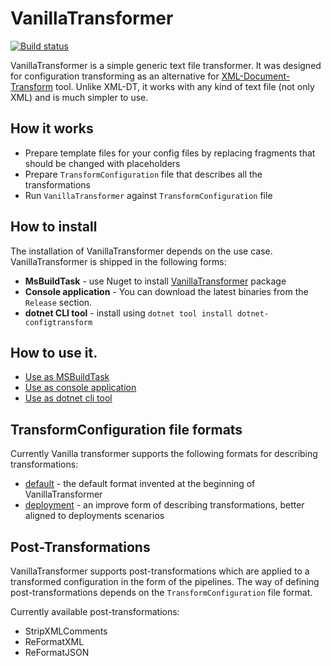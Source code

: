 # VanillaTransformer  
[![Build status](https://ci.appveyor.com/api/projects/status/i0p9uvjxn0or6aif/branch/master?svg=true)](https://ci.appveyor.com/project/cezarypiatek/vanillatransformer/branch/master)

VanillaTransformer is a simple generic text file transformer. It was designed for configuration transforming as an alternative for [XML-Document-Transform](https://msdn.microsoft.com/en-us/library/dd465326%28v=vs.110%29.aspx) tool. Unlike XML-DT, it works with any kind of text file (not only XML) and is much simpler to use.

## How it works

- Prepare template files for your config files by replacing fragments that should be changed with placeholders
- Prepare `TransformConfiguration` file that describes all the transformations
- Run `VanillaTransformer` against `TransformConfiguration` file

## How to install
The installation of VanillaTransformer depends on the use case. VanillaTransformer is shipped in the following forms:

- **MsBuildTask** - use Nuget to install [VanillaTransformer](https://www.nuget.org/packages/VanillaTransformer/) package
- **Console application** - You can download the latest binaries from the `Release` section.
- **dotnet CLI tool** - install using `dotnet tool install dotnet-configtransform`

## How to use it.
- [Use as MSBuildTask](/Doc/MsBuildTask.md)
- [Use as console application](/Doc/ConsoleApp.md)
- [Use as dotnet cli tool](/Doc/DotnetCli.md)

## TransformConfiguration file formats
Currently Vanilla transformer supports the following formats for describing transformations:

- [default](/Doc/VanillaFormat.md) - the default format invented at the beginning of VanillaTransformer
- [deployment](/Doc/DeploymentFormat.md) - an improve form of describing transformations, better aligned to deployments scenarios

## Post-Transformations
VanillaTransformer supports post-transformations which are applied to a transformed configuration in the form of the pipelines.
The way of defining post-transformations depends on the `TransformConfiguration` file format. 

Currently available post-transformations:
* StripXMLComments
* ReFormatXML
* ReFormatJSON

